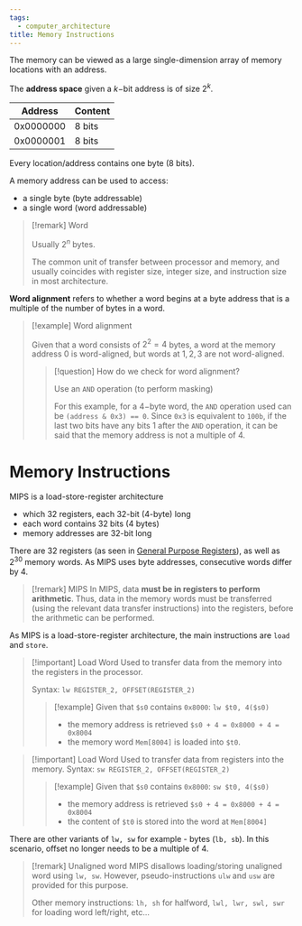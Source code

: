 ```yaml
---
tags:
  - computer_architecture
title: Memory Instructions
---
```

The memory can be viewed as a large single-dimension array of memory locations with an address.

The **address space** given a $k-$bit address is of size $2^k$. 

| Address   | Content |
| --------- | ------- |
| 0x0000000 | 8 bits  |
| 0x0000001 | 8 bits  |
Every location/address contains one byte (8 bits).

A memory address can be used to access:
-  a single byte (byte addressable)
- a single word (word addressable)

> [!remark] Word
> 
> Usually $2^n$ bytes.
> 
> The common unit of transfer between processor and memory, and usually coincides with register size, integer size, and instruction size in most architecture.

**Word alignment** refers to whether a word begins at a byte address that is a multiple of the number of bytes in a word. 

> [!example] Word alignment
> 
> Given that a word consists of $2^2 = 4$ bytes, a word at the memory address $0$ is word-aligned, but words at $1, 2, 3$ are not word-aligned.
> 
> > [!question] How do we check for word alignment?
> > 
> > Use an `AND` operation (to perform masking)
> > 
> > For this example, for a $4-$byte word, the `AND` operation used can be `(address & 0x3) == 0`.
> > Since `0x3` is equivalent to `100b`, if the last two bits have any bits $1$ after the `AND` operation, it can be said that the memory address is not a multiple of 4.

# Memory Instructions

MIPS is a load-store-register architecture
- which 32 registers, each 32-bit (4-byte) long
- each word contains 32 bits (4 bytes)
- memory addresses are 32-bit long

There are 32 registers (as seen in [General Purpose Registers](Introduction%20To%20MIPS.md#General%20Purpose%20Registers)), as well as $2^{30}$ memory words. As MIPS uses byte addresses, consecutive words differ by 4.

> [!remark] MIPS
> In MIPS, data **must be in registers to perform arithmetic**. Thus, data in the memory words must be transferred (using the relevant data transfer instructions) into the registers, before the arithmetic can be performed.

As MIPS is a load-store-register architecture, the main instructions are `load` and `store`.

> [!important] Load Word
> Used to transfer data from the memory into the registers in the processor.
> 
> Syntax: `lw REGISTER_2, OFFSET(REGISTER_2)`
> 
> > [!example]
> > Given that `$s0` contains `0x8000`:
> > `lw $t0, 4($s0)` 
> > - the memory address is retrieved `$s0 + 4 = 0x8000 + 4 = 0x8004`
> > - the memory word `Mem[8004]` is loaded into `$t0`.


> [!important] Load Word
> Used to transfer data from registers into the memory.
> Syntax: `sw REGISTER_2, OFFSET(REGISTER_2)`
> 
> > [!example]
> > Given that `$s0` contains `0x8000`:
> > `sw $t0, 4($s0)` 
> > - the memory address is retrieved `$s0 + 4 = 0x8000 + 4 = 0x8004`
> > - the content of `$t0` is stored into the word at `Mem[8004]`

There are other variants of `lw, sw` for example - bytes (`lb, sb`). In this scenario, offset no longer needs to be a multiple of $4$.

> [!remark] Unaligned word
> MIPS disallows loading/storing unaligned word using `lw, sw`. However, pseudo-instructions `ulw` and `usw` are provided for this purpose.
> 
> Other memory instructions: `lh, sh` for halfword, `lwl, lwr, swl, swr` for loading word left/right, etc...








